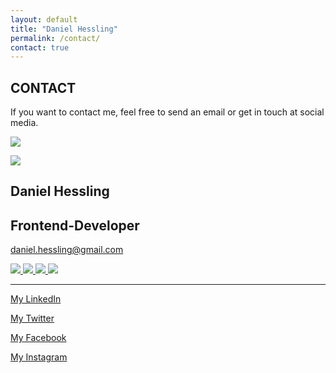 ```yaml
---
layout: default
title: "Daniel Hessling"
permalink: /contact/
contact: true
---
```



<section>
<div class="big-spacer"></div>
<h2><span>CONTACT</span></h2>
<div class="mini-spacer"></div>
<p id="contact-info">If you want to contact me, feel free to send an email or get in touch at social media.</p>
<div class="spacer contact-d-none"></div>

<a href="{{site.url}}"><img class="mob-logo" src="../assets/images/dh.png"></a>
<div class="card-div">
<div class='card'>
<div class="card-content">
<div class="card-left">
<img src="../assets/images/jag.jpg" id="contact-me">
</div>
<div class="card-right">
<h1>Daniel Hessling</h1>
<h2>Frontend-Developer</h2>
<p><a id="mailto" href="mailto:daniel.hessling@gmail.com">daniel.hessling@gmail.com</a></p>
<a href="https://linkedin.com/in/danielhessling" target="_blank">
<img src="../assets/images/linkedin.png" class="card-icon">
</a>
<a href="https://twitter.com/dannehess" target="_blank">
<img src="../assets/images/twitter.png" class="card-icon">
</a>
<a href="https://www.facebook.com/daniel.hessling.1" target="_blank">
<img src="../assets/images/facebook.png" class="card-icon">
</a>
<a href="https://www.instagram.com/dannehess/" target="_blank">
<img src="../assets/images/instagram.png" class="card-icon">
</a>
<hr class="card-hr">
</div>
</div>
</div>
</div>

<div class="contact-social-media-mobile">
<a href="https://linkedin.com/in/danielhessling" target="_blank" id="mylinkedin">My LinkedIn</a>

<a href="https://twitter.com/dannehess" target="_blank" id="mytwitter">My Twitter</a>

<a href="https://www.facebook.com/daniel.hessling.1" target="_blank" id="myfacebook">My Facebook</a>

<a href="https://www.instagram.com/dannehess/" target="_blank" id="myinstagram">My Instagram</a>
</div>

<div class="big-spacer"></div>
</section>